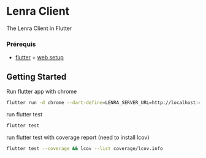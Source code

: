 # Lenra Client

The Lenra Client in Flutter

### Prérequis
- [flutter](https://flutter.dev/docs/get-started/install) + [web setup](https://flutter.dev/docs/get-started/web)

## Getting Started

Run flutter app with chrome
```sh
flutter run -d chrome --dart-define=LENRA_SERVER_URL=http://localhost:4000
```

run flutter test
```sh
flutter test
```

run flutter test with coverage report (need to install lcov)
```sh
flutter test --coverage && lcov --list coverage/lcov.info
```

